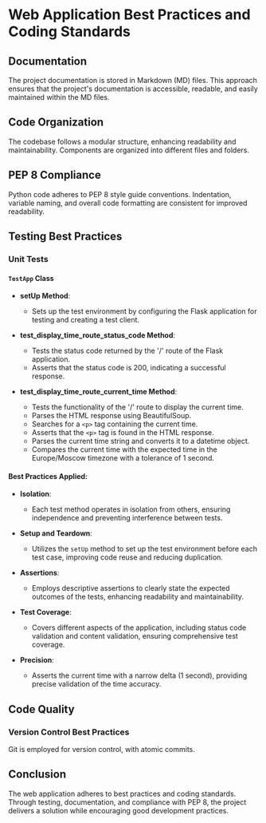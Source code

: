 # Web Application Best Practices and Coding Standards

## Documentation

The project documentation is stored in Markdown (MD) files. This approach ensures that the project's documentation is accessible, readable, and easily maintained within the MD files.

## Code Organization

The codebase follows a modular structure, enhancing readability and maintainability. Components are organized into different files and folders.

## PEP 8 Compliance

Python code adheres to PEP 8 style guide conventions. Indentation, variable naming, and overall code formatting are consistent for improved readability.

## Testing Best Practices

### Unit Tests

#### `TestApp` Class

- **setUp Method**: 
  - Sets up the test environment by configuring the Flask application for testing and creating a test client.

- **test_display_time_route_status_code Method**: 
  - Tests the status code returned by the '/' route of the Flask application.
  - Asserts that the status code is 200, indicating a successful response.

- **test_display_time_route_current_time Method**:
  - Tests the functionality of the '/' route to display the current time.
  - Parses the HTML response using BeautifulSoup.
  - Searches for a `<p>` tag containing the current time.
  - Asserts that the `<p>` tag is found in the HTML response.
  - Parses the current time string and converts it to a datetime object.
  - Compares the current time with the expected time in the Europe/Moscow timezone with a tolerance of 1 second.

#### Best Practices Applied:

- **Isolation**: 
  - Each test method operates in isolation from others, ensuring independence and preventing interference between tests.
  
- **Setup and Teardown**: 
  - Utilizes the `setUp` method to set up the test environment before each test case, improving code reuse and reducing duplication.
  
- **Assertions**: 
  - Employs descriptive assertions to clearly state the expected outcomes of the tests, enhancing readability and maintainability.
  
- **Test Coverage**: 
  - Covers different aspects of the application, including status code validation and content validation, ensuring comprehensive test coverage.
  
- **Precision**: 
  - Asserts the current time with a narrow delta (1 second), providing precise validation of the time accuracy.


## Code Quality

### Version Control Best Practices

Git is employed for version control, with atomic commits.

## Conclusion

The web application adheres to best practices and coding standards. Through testing, documentation, and compliance with PEP 8, the project delivers a solution while encouraging good development practices.
